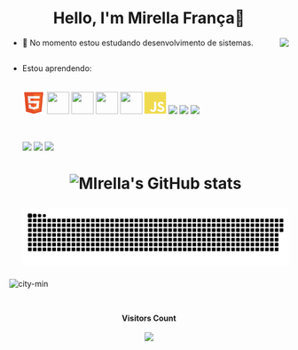 ### <h1 align="center">Hello, I'm Mirella França🥰</h1>
 <img height="190" align="right" src="https://i.pinimg.com/originals/d0/eb/74/d0eb741fdcaa65022785c771e94d338a.gif">
 

- 🌱 No momento estou estudando desenvolvimento de sistemas.
- ##
  Estou aprendendo:
  

  <img height="40" width="40" src="https://raw.githubusercontent.com/devicons/devicon/master/icons/html5/html5-original.svg">
  <img width="40" height="40" vspace="20" src="https://cdn.worldvectorlogo.com/logos/css-3.svg">
  <img src="https://cdn.jsdelivr.net/gh/devicons/devicon/icons/linux/linux-original.svg" width="40" height="40"/>
  <img src="https://codigo35.com/wp-content/uploads/2023/09/695px-C_Programming_Language.svg_.png" width="40px" height="40px">
  <img src="https://cdn4.iconfinder.com/data/icons/iconsimple-logotypes/512/github-512.png" height="40px" width="40px">
  <img src="https://raw.githubusercontent.com/devicons/devicon/master/icons/javascript/javascript-plain.svg" height="40px" width="40px">
  <img src="https://cdn.icon-icons.com/icons2/2699/PNG/512/mysql_logo_icon_169941.png" height="40" widht="40">
  <img src="https://getbootstrap.com/docs/5.2/assets/brand/bootstrap-logo-shadow.png" height="40" widht="40">
  <img src="https://upload.wikimedia.org/wikipedia/commons/thumb/1/18/React_Native_Logo.png/640px-React_Native_Logo.png" height="40" widht="40">
  
  
   ##
  <div>
  <a href="https://github.com/mirellaxsj" target="_blank"><img src="https://img.shields.io/badge/GitHub-100000?style=for-the-badge&logo=github&logoColor=white" target="_blank"></a>
  <a href="https://instagram.com/mirellaxsj" target="_blank"><img src="https://img.shields.io/badge/-Instagram-%23E4405F?style=for-the-badge&logo=instagram&logoColor=white" target="_blank"></a>
   <a href = "mirellafrancasenai@gmail.com"><img src="https://img.shields.io/badge/-Gmail-%23333?style=for-the-badge&logo=gmail&logoColor=white" target="_blank"></a> 

   
  <h1 align="center">
    
  ![MIrella's GitHub stats](https://github-readme-stats.vercel.app/api?username=mirellaxsj&show_icons=true&theme=radical)
  </h1>

  <img align="center" alt="snake eating my contributions" src="https://raw.githubusercontent.com/mirellaxsj/mirellaxsj/output/github-contribution-grid-snake-dark.svg">

  ###

  
![city-min](https://github.com/MMVonnSeek/MMVonnSeek/assets/89359847/c039f86c-9189-4c37-b883-bcc7f85a4ece)



<div align="center">
<br><p align="centre"><b>Visitors Count</b></p>  
<p align="center"><img align="center" src="https://profile-counter.glitch.me/{mirellaxsj}/count.svg" /></p> 
<br>
</div>

  

  
  
